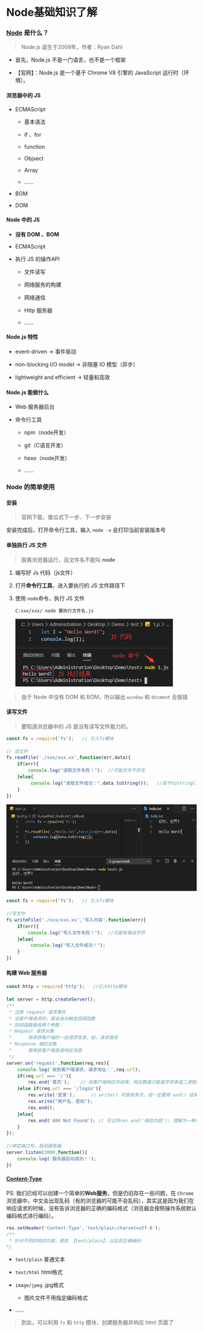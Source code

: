 # Node基础知识了解

### [Node](https://nodejs.org/en/) 是什么？

> Node.js 诞生于2009年，作者：Ryan Dahl

- 首先，Node.js 不是一门语言，也不是一个框架

- 【官网】：Node.js 是一个基于 Chrome V8 引擎的 JavaScript 运行时（环境）。

#### 浏览器中的 JS 

- ECMAScript

    - 基本语法

    - if 、for 

    - function

    - Objsect

    - Array

    - ……

- BOM

- DOM

#### Node 中的 JS

- **没有 DOM 、BOM**

- ECMAScript

- 执行 JS 的操作API

    - 文件读写

    - 网络服务的构建

    - 网络通信

    - Http 服务器

    - ……

#### Node.js 特性

- event-driven -> 事件驱动

- non-blocking I/O model -> 非阻塞 IO 模型（异步）

- lightweight and efficient -> 轻量和高效

#### Node.js 能做什么

- Web 服务器后台

- 命令行工具

    - npm（node开发）

    - git（C语言开发）

    - hexo（node开发）

    - ……

### Node 的简单使用

#### 安装

> 官网下载，傻瓜式下一步、下一步安装

安装完成后，打开命令行工具，输入 `node -v` 会打印当前安装版本号

#### 单独执行 JS 文件 

> 脱离浏览器运行，且文件名不能叫 **node** 

1. 编写好 Js 代码（js文件）

2. 打开**命令行工具**，进入要执行的 JS 文件路径下

3. 使用 `node`命令，执行 JS 文件

    ```
    C:xxx/xxx/ node 要执行文件名.js 
    ```
    ![](../Img/Node/node-js文件执行.png)

> 由于 Node 中没有 DOM 和 BOM，所以输出 `window` 和 `docment` 会报错

#### 读写文件

> 要知道浏览器中的 JS 是没有读写文件能力的。

```js
const fs = require('fs');   // 引入fs模块

// 读文件
fs.readFile('./xxx/xxx.xx',function(err,data){
    if(err){
        console.log("读取文件失败！");  //可能文件不存在   
    }else{
         console.log("读取文件成功：",data.toString());   //若不toString()则读到的是二进制->十六进制的字符
    }
})
```
 ![](../Img/Node/node读文件.png)

```js
const fs = require('fs');   // 引入fs模块

//写文件
fs.writeFile('./xxx/xxx.xx','写入内容',function(err){
    if(err){
        console.log("写入文件失败！");  //可能有错误字符
    }else{
         console.log("写入文件成功！");   
    }
})
```

#### 构建 Web 服务器 

```js
const http = require('http');   //引入http模块

let server = http.createServer();
/**
 * 注册 request 请求事件
 * 当客户端请求时，就会自动触发回调函数
 * 回调函数接收两个参数：
 * Request 请求对象
 *      用来获取户端的一些请求信息，如，请求路径
 * Response 相应对象
 *      用来给客户端发送响应消息 
 */
server.on('request',function(req,res){ 
    console.log('收到客户端请求，请求地址：',req.url);
    if(req.url === '/'){
        res.end('首页');    // 向客户端响应并结束，响应数据只能是字符串或二进制数据
    }else if(req.url === '/login'){
        res.write('登录');      // write() 可使用多次，但一定要用 end() 结束
        res.write("用户名、密码");
        res.end();
    }else{
        res.end('404 Not Found'); // 可以将res.end('相应内容'); 理解为一种简写方式
    }
});

//绑定端口号，启动服务器
server.listen(3000,function(){
    console.log('服务器启动成功！');
})
```

#### [Content-Type](https://tool.oschina.net/commons)

PS: 我们已经可以创建一个简单的**Web服务**，但是仍旧存在一些问题，在 `Chrome` 浏览器中，中文会出现乱码（有的浏览器的可能不会乱码），其实这是因为我们在响应请求的时候，没有告诉浏览器的正确的编码格式（浏览器会按照操作系统默认编码格式进行编码）。

```js
res.setHeader('Content-Type','text/plain;charset=utf-8');
/**
 * 针对不同的响应内容，更改 【text/plain】，以达到正确编码
*/
```
- `text/plain`  普通文本

- `text/html`   html格式

- `image/jpeg`  .jpg格式

    - 图片文件不用指定编码格式

- ……

> 到此，可以利用 `fs` 和 `http` 模块，创建服务器并响应 html 页面了